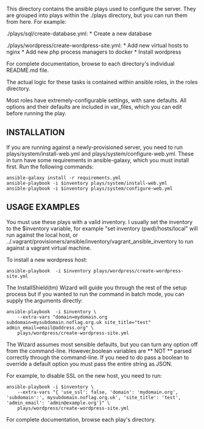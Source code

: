 This directory contains the ansible plays used to configure the server. They are grouped into plays within the ./plays directory, but you can run them from here. For example:

./plays/sql/create-database.yml:
	* Create a new database

./plays/wordpress/create-wordpress-site.yml:
	* Add new virtual hosts to nginx
	* Add new php process managers to docker
	* Install wordpress

For complete documentation, browse to each directory's individual README.md file.

The actual logic for these tasks is contained within ansible roles, in the roles directory.

Most roles have extremely-configurable settings, with sane defaults. All options and their defaults are included in var_files, which you can edit before running the play.

## INSTALLATION

If you are running against a newly-provisioned server, you need to run plays/system/install-web.yml and plays/system/configure-web.yml. These in turn have some requirements in ansible-galaxy, which you must install first. Run the following commands:

	ansible-galaxy install -r requirements.yml
	ansible-playbook -i $inventory plays/system/install-web.yml
	ansible-playbook -i $inventory plays/system/configure-web.yml

## USAGE EXAMPLES

You must use these plays with a valid inventory. I usually set the inventory to the $inventory variable, for example "set inventory (pwd)/hosts/local" will run against the local host, or ../.vagrant/provisioners/ansible/inventory/vagrant_ansible_inventory to run against a vagrant virtual machine.

To install a new wordpress host:

	ansible-playbook  -i $inventory plays/wordpress/create-wordpress-site.yml

The InstallShield(tm) Wizard will guide you through the rest of the setup process but if you wanted to run the command in batch mode, you can supply the arguments directly:

	ansible-playbook  -i $inventory \
		--extra-vars "domain=mydomain.org subdomain=mysubdomain.noflag.org.uk site_title="test" admin_email=email@address.org" \
		plays/wordpress/create-wordpress-site.yml

The Wizard assumes most sensible defaults, but you can turn any option off from the command-line. However,boolean variables are ** NOT ** parsed correctly through the command-line. If you need to do pass a boolean to override a default option you must pass the entire string as JSON.

For example, to disable SSL on the new host, you need to run:

	ansible-playbook -i $inventory \
 		--extra-vars "{ 'use_ssl': false, 'domain': 'mydomain.org', 'subdomain':', mysubdomain.noflag.org.uk', 'site_title': 'test', 'admin_email': 'admin@example.org'}" \
 		plays/wordpress/create-wordpress-site.yml

For complete documentation, browse each play's directory.